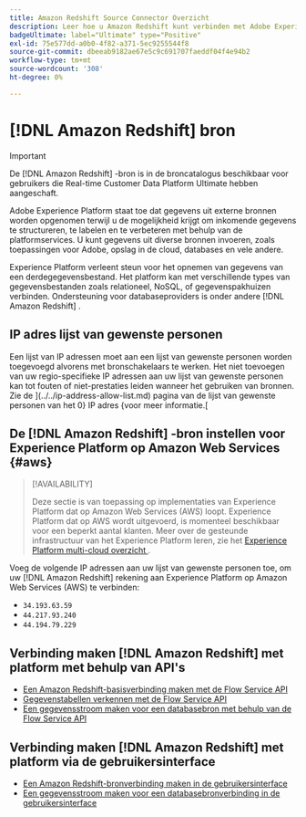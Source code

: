 ```yaml
---
title: Amazon Redshift Source Connector Overzicht
description: Leer hoe u Amazon Redshift kunt verbinden met Adobe Experience Platform met behulp van API's of de gebruikersinterface.
badgeUltimate: label="Ultimate" type="Positive"
exl-id: 75e577dd-a0b0-4f82-a371-5ec9255544f8
source-git-commit: dbeeab9182ae67e5c9c691707faeddf04f4e94b2
workflow-type: tm+mt
source-wordcount: '308'
ht-degree: 0%

---
```


# [!DNL Amazon Redshift] bron

>[!IMPORTANT]
>
>De [!DNL Amazon Redshift] -bron is in de broncatalogus beschikbaar voor gebruikers die Real-time Customer Data Platform Ultimate hebben aangeschaft.

Adobe Experience Platform staat toe dat gegevens uit externe bronnen worden opgenomen terwijl u de mogelijkheid krijgt om inkomende gegevens te structureren, te labelen en te verbeteren met behulp van de platformservices. U kunt gegevens uit diverse bronnen invoeren, zoals toepassingen voor Adobe, opslag in de cloud, databases en vele andere.

Experience Platform verleent steun voor het opnemen van gegevens van een derdegegevensbestand. Het platform kan met verschillende types van gegevensbestanden zoals relationeel, NoSQL, of gegevenspakhuizen verbinden. Ondersteuning voor databaseproviders is onder andere [!DNL Amazon Redshift] .

## IP adres lijst van gewenste personen

Een lijst van IP adressen moet aan een lijst van gewenste personen worden toegevoegd alvorens met bronschakelaars te werken. Het niet toevoegen van uw regio-specifieke IP adressen aan uw lijst van gewenste personen kan tot fouten of niet-prestaties leiden wanneer het gebruiken van bronnen. Zie de ](../../ip-address-allow-list.md) pagina van de lijst van gewenste personen van het 0} IP adres {voor meer informatie.[

## De [!DNL Amazon Redshift] -bron instellen voor Experience Platform op Amazon Web Services {#aws}

>[!AVAILABILITY]
>
>Deze sectie is van toepassing op implementaties van Experience Platform dat op Amazon Web Services (AWS) loopt. Experience Platform dat op AWS wordt uitgevoerd, is momenteel beschikbaar voor een beperkt aantal klanten. Meer over de gesteunde infrastructuur van het Experience Platform leren, zie het [ Experience Platform multi-cloud overzicht ](../../../landing/multi-cloud.md).

Voeg de volgende IP adressen aan uw lijst van gewenste personen toe, om uw [!DNL Amazon Redshift] rekening aan Experience Platform op Amazon Web Services (AWS) te verbinden:

- `34.193.63.59`
- `44.217.93.240`
- `44.194.79.229`

## Verbinding maken [!DNL Amazon Redshift] met platform met behulp van API&#39;s

- [Een Amazon Redshift-basisverbinding maken met de Flow Service API](../../tutorials/api/create/databases/redshift.md)
- [Gegevenstabellen verkennen met de Flow Service API](../../tutorials/api/explore/tabular.md)
- [Een gegevensstroom maken voor een databasebron met behulp van de Flow Service API](../../tutorials/api/collect/database-nosql.md)

## Verbinding maken [!DNL Amazon Redshift] met platform via de gebruikersinterface

- [Een Amazon Redshift-bronverbinding maken in de gebruikersinterface](../../tutorials/ui/create/databases/redshift.md)
- [Een gegevensstroom maken voor een databasebronverbinding in de gebruikersinterface](../../tutorials/ui/dataflow/databases.md)
